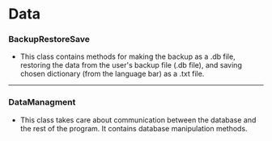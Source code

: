 # Data
### BackupRestoreSave
- This class contains methods for making the backup as a .db file, restoring the data from the  user's  backup file (.db file), and saving chosen dictionary (from the language bar) as a .txt file.

------------

### DataManagment
- This class takes care about communication between the database and the rest of the program. It contains database manipulation methods.
